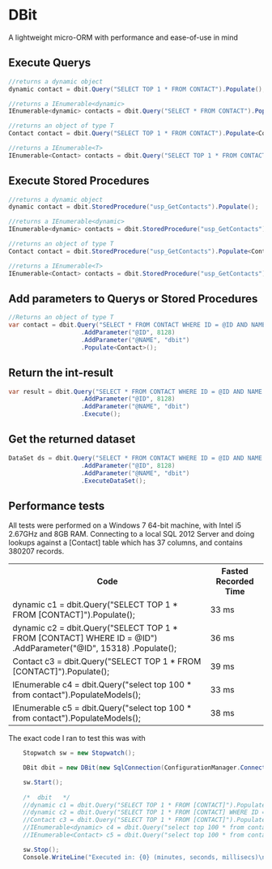 DBit
====

A lightweight micro-ORM with performance and ease-of-use in mind


Execute Querys
-------------------------
```C#
//returns a dynamic object
dynamic contact = dbit.Query("SELECT TOP 1 * FROM CONTACT").Populate();

//returns a IEnumerable<dynamic>
IEnumerable<dynamic> contacts = dbit.Query("SELECT * FROM CONTACT").PopulateModels();

//returns an object of type T
Contact contact = dbit.Query("SELECT TOP 1 * FROM CONTACT").Populate<Contact>();

//returns a IEnumerable<T>
IEnumerable<Contact> contacts = dbit.Query("SELECT TOP 1 * FROM CONTACT").PopulateModels<Contact>();
```

Execute Stored Procedures
-------------------------
```C#
//returns a dynamic object
dynamic contact = dbit.StoredProcedure("usp_GetContacts").Populate();

//returns a IEnumerable<dynamic>
IEnumerable<dynamic> contacts = dbit.StoredProcedure("usp_GetContacts").PopulateModels();

//returns an object of type T
Contact contact = dbit.StoredProcedure("usp_GetContacts").Populate<Contact>();

//returns a IEnumerable<T>
IEnumerable<Contact> contacts = dbit.StoredProcedure("usp_GetContacts").PopulateModels<Contact>();
```

Add parameters to Querys or Stored Procedures
-------------------------
```C#
//Returns an object of type T
var contact = dbit.Query("SELECT * FROM CONTACT WHERE ID = @ID AND NAME = @NAME")
                    .AddParameter("@ID", 8128)
                    .AddParameter("@NAME", "dbit")
                    .Populate<Contact>();
```
Return the int-result
-------------------------
```C#
var result = dbit.Query("SELECT * FROM CONTACT WHERE ID = @ID AND NAME = @NAME")
                    .AddParameter("@ID", 8128)
                    .AddParameter("@NAME", "dbit")
                    .Execute();
```
Get the returned dataset
-------------------------
```C#
DataSet ds = dbit.Query("SELECT * FROM CONTACT WHERE ID = @ID AND NAME = @NAME")
                    .AddParameter("@ID", 8128)
                    .AddParameter("@NAME", "dbit")
                    .ExecuteDataSet();
```

Performance tests
-------------------------

All tests were performed on a Windows 7 64-bit machine, with Intel i5 2.67GHz and 8GB RAM. 
Connecting to a local SQL 2012 Server and doing lookups against a [Contact] table which has 37 columns, and contains 380207 records.

<table>
  <tr>
    <th>Code</th><th>Fasted Recorded Time</th>
  </tr>
  <tr>
    <td>dynamic c1 = dbit.Query("SELECT TOP 1 * FROM [CONTACT]").Populate();</td><td>33 ms</td>
  </tr>
  <tr>
    <td>dynamic c2 = dbit.Query("SELECT TOP 1 * FROM [CONTACT] WHERE ID = @ID")
                         .AddParameter("@ID", 15318)
                         .Populate();</td><td>36 ms</td>
  </tr>
  <tr>
    <td>Contact c3 = dbit.Query("SELECT TOP 1 * FROM [CONTACT]").Populate<Contact>();</td><td>39 ms</td>
  </tr>
  <tr>
    <td>IEnumerable<dynamic> c4 = dbit.Query("select top 100 * from contact").PopulateModels();</td><td>33 ms</td>
  </tr>
  <tr>
    <td>IEnumerable<Contact> c5 = dbit.Query("select top 100 * from contact").PopulateModels<Contact>();</td><td>38 ms</td>
  </tr>
</table>

The exact code I ran to test this was with
```C#
    Stopwatch sw = new Stopwatch();

    DBit dbit = new DBit(new SqlConnection(ConfigurationManager.ConnectionStrings["DBConnection_DEV"].ToString()));

    sw.Start();
    
    /*  dbit   */
    //dynamic c1 = dbit.Query("SELECT TOP 1 * FROM [CONTACT]").Populate(); //best: 33 ms ID: 15318
    //dynamic c2 = dbit.Query("SELECT TOP 1 * FROM [CONTACT] WHERE ID = @ID").AddParameter("@ID", 15318).Populate(); //best: 36ms
    //Contact c3 = dbit.Query("SELECT TOP 1 * FROM [CONTACT]").Populate<Contact>(); //best: 39ms
    //IEnumerable<dynamic> c4 = dbit.Query("select top 100 * from contact").PopulateModels(); //best 33ms
    //IEnumerable<Contact> c5 = dbit.Query("select top 100 * from contact").PopulateModels<Contact>(); //best 38ms

    sw.Stop();
    Console.WriteLine("Executed in: {0} (minutes, seconds, millisecs)\nPress any key to continue", sw.Elapsed.ToString("mm\\:ss\\.fff"));

```
